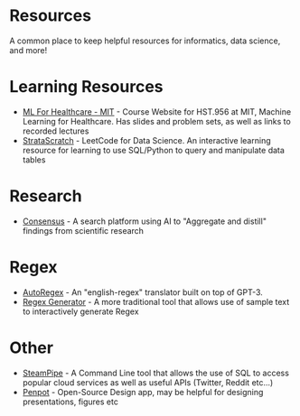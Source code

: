 # Resources

A common place to keep helpful resources for informatics, data science, and more!

# Learning Resources

- [ML For Healthcare - MIT](https://mlhcmit.github.io) - Course Website for HST.956 at MIT, Machine Learning for Healthcare. Has slides and problem sets, as well as links to recorded lectures
- [StrataScratch](https://www.stratascratch.com) - LeetCode for Data Science. An interactive learning resource for learning to use SQL/Python to query and manipulate data tables

# Research

- [Consensus](https://consensus.app/search/) - A search platform using AI to "Aggregate and distill" findings from scientific research

# Regex

- [AutoRegex](https://www.autoregex.xyz) - An "english-regex" translator built on top of GPT-3. 
- [Regex Generator](https://regex-generator.olafneumann.org/?sampleText=2020-03-12T13%3A34%3A56.123Z%20INFO%20%20%5Borg.example.Class%5D%3A%20This%20is%20a%20%23simple%20%23logline%20containing%20a%20%27value%27.&flags=i&onlyPatterns=false&matchWholeLine=false&selection=) - A more traditional tool that allows use of sample text to interactively generate Regex


# Other

- [SteamPipe](https://steampipe.io) - A Command Line tool that allows the use of SQL to access popular cloud services as well as useful APIs (Twitter, Reddit etc...)
- [Penpot](https://penpot.app) - Open-Source Design app, may be helpful for designing presentations, figures etc

